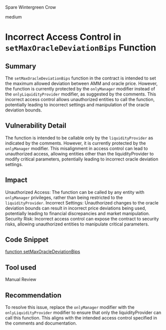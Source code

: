 Spare Wintergreen Crow

medium

# Incorrect Access Control in `setMaxOracleDeviationBips` Function

## Summary
The `setMaxOracleDeviationBips` function in the contract is intended to set the maximum allowed deviation between AMM and oracle price. However, the function is currently protected by the `onlyManager` modifier instead of the `onlyLiquidityProvider` modifier, as suggested by the comments. This incorrect access control allows unauthorized entities to call the function, potentially leading to incorrect settings and manipulation of the oracle deviation bounds.
## Vulnerability Detail
The function is intended to be callable only by the `liquidityProvider` as indicated by the comments. However, it is currently protected by the `onlyManager` modifier. This misalignment in access control can lead to unauthorized access, allowing entities other than the liquidityProvider to modify critical parameters, potentially leading to incorrect oracle deviation settings.
## Impact
Unauthorized Access: The function can be called by any entity with `onlyManager` privileges, rather than being restricted to the `liquidityProvider`.
Incorrect Settings: Unauthorized changes to the oracle deviation bounds can result in incorrect price deviations being used, potentially leading to financial discrepancies and market manipulation.
Security Risk: Incorrect access control can expose the contract to security risks, allowing unauthorized entities to manipulate critical parameters.
## Code Snippet
[function setMaxOracleDeviationBips](https://github.com/sherlock-audit/2024-03-arrakis/blob/main/valantis-hot/src/HOT.sol#L482)
## Tool used
Manual Review

## Recommendation
To resolve this issue, replace the `onlyManager` modifier with the `onlyLiquidityProvider` modifier to ensure that only the liquidityProvider can call this function. This aligns with the intended access control specified in the comments and documentation.